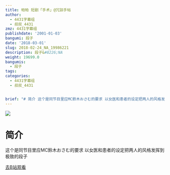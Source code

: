 ```yaml
---
title: 帕帕 短剧「手术」@冗談手帖
author:
  - 4431字幕组
  - 叔叔_4431
zmz: 4431字幕组
publishdate: '2001-01-03'
bangumi: 段子
date: '2018-03-01'
slug: 2018-02-24_NA_19986221
description: 段子&#8226;NA
weight: 19699.0
bangumis:
  - 段子
tags:
categories:
  - 4431字幕组
  - 叔叔_4431


brief: "# 简介 这个是同节目里应MC鈴木おさむ的要求 以女医和患者的设定把两人的风格发挥到极致的段子"
---
```

![](https://i.imgur.com/V5TEQP1.png)
# 简介  
这个是同节目里应MC鈴木おさむ的要求
以女医和患者的设定把两人的风格发挥到极致的段子  

[去B站观看](https://www.bilibili.com/video/av19986221/)
 
